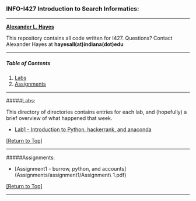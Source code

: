 ### INFO-I427 Introduction to Search Informatics:

---

__[Alexander L. Hayes](http://batflyer.net)__

This repository contains all code written for I427.  Questions?  Contact Alexander Hayes at __hayesall(at)indiana(dot)edu__

---

##### Table of Contents
1. [Labs](#labs)
2. [Assignments](#assignments)

---

#####Labs:

This directory of directories contains entries for each lab, and (hopefully) a brief overview of what happened that week.

  * [Lab1 - Introduction to Python, hackerrank, and anaconda](Labs/Lab1)

[[Return to Top]](#info-i427-introduction-to-search-informatics)

---

#####Assignments:

  * [Assignment1 - burrow, python, and accounts](Assignments/assignment1/Assignment\ 1.pdf)

[[Return to Top]](#info-i427-introduction-to-search-informatics)

---
